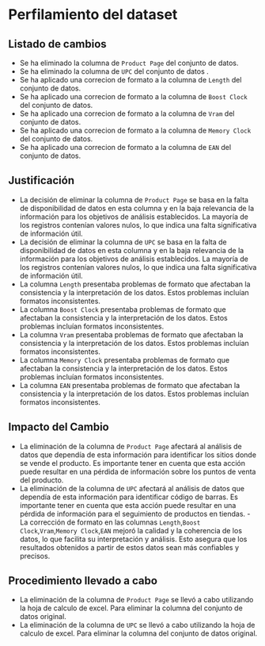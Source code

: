 # Perfilamiento del dataset

## Listado de cambios 
- Se ha eliminado la columna de `Product Page` del conjunto de datos.
- Se ha eliminado la columna de `UPC` del conjunto de datos .
- Se ha aplicado una correcion de formato a la columna de `Length` del conjunto de datos.
- Se ha aplicado una correcion de formato a la columna de `Boost Clock` del conjunto de datos.
- Se ha aplicado una correcion de formato a la columna de `Vram` del conjunto de datos.
- Se ha aplicado una correcion de formato a la columna de `Memory Clock` del conjunto de datos.
- Se ha aplicado una correcion de formato a la columna de `EAN` del conjunto de datos.
## Justificación
- La decisión de eliminar la columna de `Product Page` se basa en la falta de disponibilidad de datos en esta columna y en la baja relevancia de la información para los objetivos de análisis establecidos. La mayoría de los registros contenían valores nulos, lo que indica una falta significativa de información útil.
-  La decisión de eliminar la columna de `UPC` se basa en la falta de disponibilidad de datos en esta columna y en la baja relevancia de la información para los objetivos de análisis establecidos. La mayoría de los registros contenían valores nulos, lo que indica una falta significativa de información útil.
-  La columna `Length` presentaba problemas de formato que afectaban la consistencia y la interpretación de los datos. Estos problemas incluían formatos inconsistentes.
-  La columna `Boost Clock` presentaba problemas de formato que afectaban la consistencia y la interpretación de los datos. Estos problemas incluían formatos inconsistentes.
-  La columna `Vram` presentaba problemas de formato que afectaban la consistencia y la interpretación de los datos. Estos problemas incluían formatos inconsistentes.
-  La columna `Memory Clock` presentaba problemas de formato que afectaban la consistencia y la interpretación de los datos. Estos problemas incluían formatos inconsistentes.
-  La columna `EAN` presentaba problemas de formato que afectaban la consistencia y la interpretación de los datos. Estos problemas incluían formatos inconsistentes.
## Impacto del Cambio
- La eliminación de la columna de `Product Page` afectará al análisis de datos que dependía de esta información para identificar los sitios donde se vende el producto. Es importante tener en cuenta que esta acción puede resultar en una pérdida de información sobre los puntos de venta del producto.
- La eliminación de la columna de `UPC` afectará al análisis de datos que dependía de esta información para identificar código de barras. Es importante tener en cuenta que esta acción puede resultar en una pérdida de información para el seguimiento de productos en tiendas.
-La corrección de formato en las columnas `Length`,`Boost Clock`,`Vram`,`Memory Clock`,`EAN` mejoró la calidad y la coherencia de los datos, lo que facilita su interpretación y análisis. Esto asegura que los resultados obtenidos a partir de estos datos sean más confiables y precisos.

## Procedimiento llevado a cabo
- La eliminación de la columna de `Product Page` se llevó a cabo utilizando la hoja de calculo de excel. Para eliminar la columna del conjunto de datos original.
- La eliminación de la columna de `UPC` se llevó a cabo utilizando la hoja de calculo de excel. Para eliminar la columna del conjunto de datos original.
